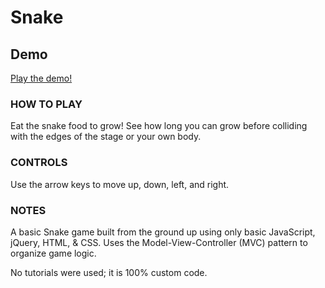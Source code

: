 # Snake

Demo
--------

[Play the demo!](https://rawgit.com/dexterford77/snake/master/snake.html)

### HOW TO PLAY

Eat the snake food to grow! See how long you can grow before colliding with the edges of the stage or your own body.

### CONTROLS

Use the arrow keys to move up, down, left, and right.

### NOTES

A basic Snake game built from the ground up using only basic JavaScript, jQuery, HTML, & CSS. Uses the Model-View-Controller (MVC) pattern to organize game logic.

No tutorials were used; it is 100% custom code.

